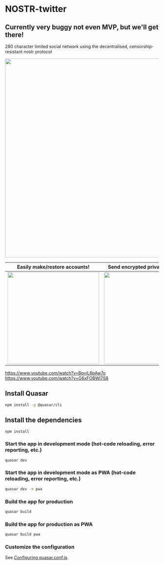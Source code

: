 # NOSTR-twitter 
## Currently very buggy not even MVP, but we'll get there!

280 character limited social network using the decentralised, censorship-resistant nostr protocol

<img src="https://i.imgur.com/hAYJGnV.png" width="650px"> 

| Easily make/restore accounts!  | Send encrypted private messages! |
| ------------- | ------------- |
| <img src="https://i.imgur.com/E0wpuzJ.gif" width="300px">  | <img src="https://i.imgur.com/2nEwjCg.gif" width="300px"> |

https://www.youtube.com/watch?v=BpvjL6pAw7o <br/>
https://www.youtube.com/watch?v=G6xFOBWI7S8

## Install Quasar
```bash
npm install -g @quasar/cli
```

## Install the dependencies
```bash
npm install
```

### Start the app in development mode (hot-code reloading, error reporting, etc.)
```bash
quasar dev
```

### Start the app in development mode as PWA  (hot-code reloading, error reporting, etc.)
```bash
quasar dev -m pwa
```

### Build the app for production
```bash
quasar build
```

### Build the app for production as PWA
```bash
quasar build pwa
```

### Customize the configuration
See [Configuring quasar.conf.js](https://quasar.dev/quasar-cli/quasar-conf-js).
